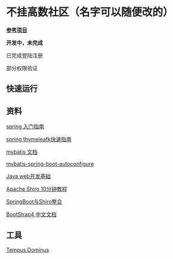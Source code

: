 # 不挂高数社区（名字可以随便改的）

**[参考项目](https://github.com/codedrinker/community)**

**开发中，未完成**

已完成登陆注册

部分权限验证

## 快速运行


## 资料
[spring 入门指南](https://spring.io/guides)

[spring thymeleafk快速指南](https://spring.io/guides/gs/serving-web-content/)

[mybatis 文档](http://www.mybatis.org/mybatis-3/zh/index.html)

[mybatis-spring-boot-autoconfigure](http://www.mybatis.org/spring-boot-starter/mybatis-spring-boot-autoconfigure/)

[Java web开发基础](http://jinxuliang.com/course/CoursePortal/Details/5a9268a9a664d72f041e0a6a)

[Apache Shiro 10分钟教程](http://shiro.apache.org/10-minute-tutorial.html)

[SpringBoot与Shiro整合](https://www.bilibili.com/video/av40342174)

[BootStrap4 中文文档](http://bs4.ntp.org.cn/)

## 工具
[Tempus Dominus](https://tempusdominus.github.io/bootstrap-4/)

